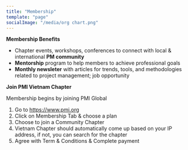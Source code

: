 ```yaml
---
title: "Membership"
template: "page"
socialImage: "/media/org chart.png"
---
```


**Membership Benefits**
- Chapter events, workshops, conferences to connect with local & international **PM community**
- **Mentorship** program to help members to achieve professional goals
- **Monthly newsleter** with articles for trends, tools, and methodologies related to project management; job opportunity 

**Join PMI Vietnam Chapter**

Membership begins by joining PMI Global
1. Go to <https://www.pmi.org>
2. Click on Membership Tab & choose a plan
3. Choose to join a Community Chapter
5. Vietnam Chapter should automatically come up based on your IP address, if not, you can search for the chapter 
6. Agree with Term & Conditions & Complete payment 


